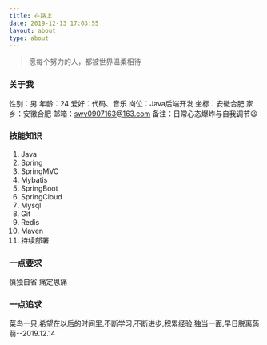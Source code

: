 ```yaml
---
title: 在路上
date: 2019-12-13 17:03:55
layout: about
type: about
---
```


> 愿每个努力的人，都被世界温柔相待

### 关于我

性别：男
年龄：24
爱好：代码、音乐
岗位：Java后端开发
坐标：安徽合肥
家乡：安徽合肥
邮箱：swy0907163@163.com
备注：日常心态爆炸与自我调节😆

### 技能知识

1. Java
2. Spring
3. SpringMVC
4. Mybatis
5. SpringBoot
6. SpringCloud
7. Mysql
8. Git
9. Redis
10. Maven
11. 持续部署

### 一点要求

慎独自省 痛定思痛

### 一点追求

菜鸟一只,希望在以后的时间里,不断学习,不断进步,积累经验,独当一面,早日脱离蒟蒻--2019.12.14


